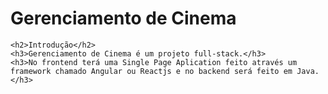 <html>
  
  <body>
    <h1>Gerenciamento de Cinema</h1>
    
    <h2>Introdução</h2>
    <h3>Gerenciamento de Cinema é um projeto full-stack.</h3> 
    <h3>No frontend terá uma Single Page Aplication feito através um framework chamado Angular ou Reactjs e no backend será feito em Java.</h3>
    
  </body>
</html>
